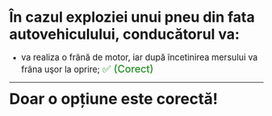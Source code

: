 # În cazul exploziei unui pneu din fata autovehiculului, conducătorul va:

- <span style="font-size: larger;">va realiza o frână de motor, iar după încetinirea mersului va frâna uşor la oprire; <span style="color: green; font-size: larger;">✅ (Corect)</span></span>

---

<span style="font-size: 30px; font-weight: bold;">**Doar o opțiune este corectă!**</span>